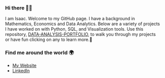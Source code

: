 ### Hi there 👋📶
I am Isaac. Welcome to my GitHub page. I have a background in Mathematics, Economics and Data Analytics. Below are a variety of projects I have worked on with Python, SQL, and Visualization tools.
Use this repository, [DATA-ANALYSIS-PORTFOLIO](https://github.com/isaacmensahtwum/DATA-ANALYSIS-PORTFOLIO.git), to walk you through my projects or have fun clicking on any to learn more.🤩

### Find me around the world 🌍
- [My Website](websitelink)
- [LinkedIn](https://www.linkedin.com/in/imtwum/)
